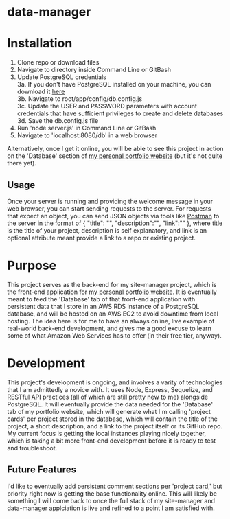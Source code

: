 # data-manager

# Installation
1. Clone repo or download files
2. Navigate to directory inside Command Line or GitBash
3. Update PostgreSQL credentials  
  3a. If you don't have PostgreSQL installed on your machine, you can download it [here](https://www.postgresql.org/download/)  
  3b. Navigate to root/app/config/db.config.js  
  3c. Update the USER and PASSWORD parameters with account credentials that have sufficient privileges to create and delete databases  
  3d. Save the db.config.js file  
4. Run 'node server.js' in Command Line or GitBash
5. Navigate to 'localhost:8080/db' in a web browser

Alternatively, once I get it online, you will be able to see this project in action on the 'Database' section of [my personal portfolio website](http://www.joeykozak.com) (but it's not quite there yet).

## Usage
Once your server is running and providing the welcome message in your web browser, you can start sending requests to the server. For requests that expect an object, you can send JSON objects via tools like [Postman](https://www.postman.com/) to the server in the format of { "title": "", "description":"", "link":"" }, where title is the title of your project, description is self explanatory, and link is an optional attribute meant provide a link to a repo or existing project.

# Purpose
This project serves as the back-end for my site-manager project, which is the front-end application for [my personal portfolio website](http://www.joeykozak.com). It is eventually meant to feed the 'Database' tab of that front-end application with persistent data that I store in an AWS RDS instance of a PostgreSQL database, and will be hosted on an AWS EC2 to avoid downtime from local hosting. The idea here is for me to have an always online, live example of real-world back-end development, and gives me a good excuse to learn some of what Amazon Web Services has to offer (in their free tier, anyway).

# Development
This project's development is ongoing, and involves a varity of technologies that I am admittedly a novice with. It uses Node, Express, Sequelize, and RESTful API practices (all of which are still pretty new to me) alongside PostgreSQL. It will eventually provide the data needed for the 'Database' tab of my portfolio website, which will generate what I'm calling 'project cards' per project stored in the database, which will contain the title of the project, a short description, and a link to the project itself or its GitHub repo. My current focus is getting the local instances playing nicely together, which is taking a bit more front-end development before it is ready to test and troubleshoot.

## Future Features
I'd like to eventually add persistent comment sections per 'project card,' but priority right now is getting the base functionality online. This will likely be something I will come back to once the full stack of my site-manager and data-manager applciation is live and refined to a point I am satisfied with. 
